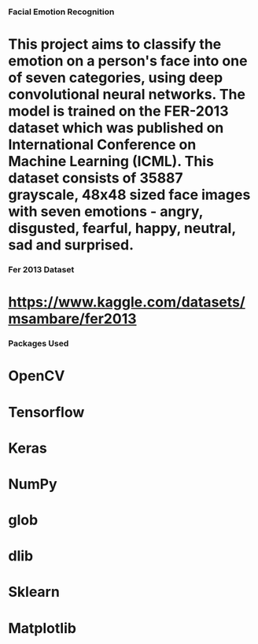 ### Facial Emotion Recognition 

# This project aims to classify the emotion on a person's face into one of seven categories, using deep convolutional neural networks. The model is trained on the FER-2013 dataset which was published on International Conference on Machine Learning (ICML). This dataset consists of 35887 grayscale, 48x48 sized face images with seven emotions - angry, disgusted, fearful, happy, neutral, sad and surprised.


### Fer 2013 Dataset

# https://www.kaggle.com/datasets/msambare/fer2013

### Packages Used

# OpenCV
# Tensorflow
# Keras
# NumPy
# glob
# dlib
# Sklearn
# Matplotlib
